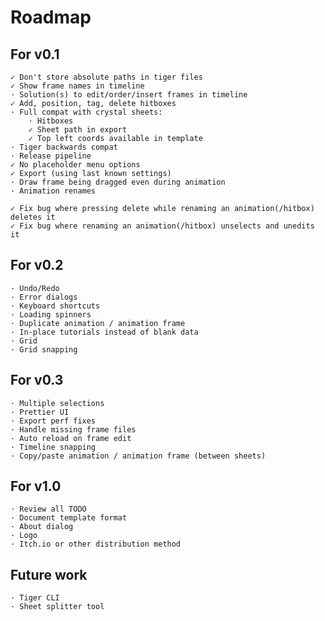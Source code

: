 # Roadmap

## For v0.1
	✓ Don't store absolute paths in tiger files
	✓ Show frame names in timeline
	· Solution(s) to edit/order/insert frames in timeline
	✓ Add, position, tag, delete hitboxes
	· Full compat with crystal sheets:
		· Hitboxes
		✓ Sheet path in export
		✓ Top left coords available in template
	· Tiger backwards compat
	· Release pipeline
	✓ No placeholder menu options
	✓ Export (using last known settings)
	· Draw frame being dragged even during animation
	· Animation renames

	✓ Fix bug where pressing delete while renaming an animation(/hitbox) deletes it
	✓ Fix bug where renaming an animation(/hitbox) unselects and unedits it

## For v0.2
	· Undo/Redo
	· Error dialogs
	· Keyboard shortcuts
	· Loading spinners
	· Duplicate animation / animation frame
	· In-place tutorials instead of blank data
	· Grid
	· Grid snapping

## For v0.3
	· Multiple selections
	· Prettier UI
	· Export perf fixes
	· Handle missing frame files
	· Auto reload on frame edit
	· Timeline snapping
	· Copy/paste animation / animation frame (between sheets)

## For v1.0
	· Review all TODO
	· Document template format
	· About dialog
	· Logo
	· Itch.io or other distribution method

## Future work
	· Tiger CLI
	· Sheet splitter tool
